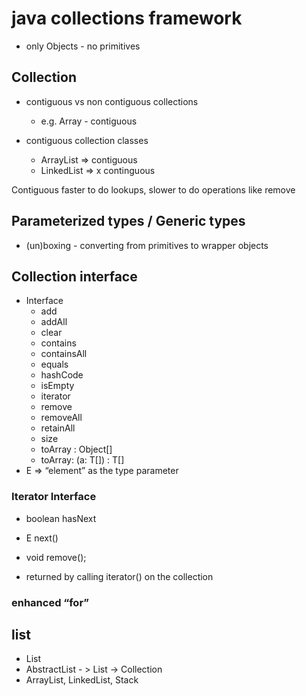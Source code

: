 
# java collections framework 
- only Objects  - no primitives

## Collection

- contiguous vs non contiguous collections
  - e.g. Array - contiguous 

- contiguous collection classes
  - ArrayList => contiguous
  - LinkedList => x continguous
  
Contiguous faster to do lookups, slower to do operations like remove

  
## Parameterized types / Generic types

- (un)boxing - converting from primitives to wrapper objects


## Collection interface

- Interface
  - add
  - addAll
  - clear
  - contains
  - containsAll
  - equals
  - hashCode
  - isEmpty
  - iterator
  - remove
  - removeAll
  - retainAll
  - size
  - toArray : Object[]
  - toArray: (a: T[]) : T[]
- E => “element” as the type parameter


### Iterator Interface
- boolean hasNext
- E next()
- void remove();

- returned by calling iterator() on the collection

### enhanced “for”

## list 

- List
- AbstractList - > List -> Collection 
- ArrayList, LinkedList, Stack